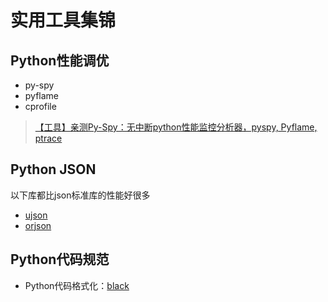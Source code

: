 # 实用工具集锦

## Python性能调优

- py-spy
- pyflame
- cprofile

> [【工具】亲测Py-Spy：无中断python性能监控分析器，pyspy, Pyflame, ptrace](https://nooverfit.com/wp/%E3%80%90%E5%B7%A5%E5%85%B7%E3%80%91%E4%BA%B2%E6%B5%8Bpy-spy%EF%BC%9A%E6%97%A0%E4%B8%AD%E6%96%ADpython%E6%80%A7%E8%83%BD%E7%9B%91%E6%8E%A7%E5%88%86%E6%9E%90%E5%99%A8%EF%BC%8Cpyspy-pyflame-ptrace/)

## Python JSON

以下库都比json标准库的性能好很多

- [ujson](https://github.com/ultrajson/ultrajson)
- [orjson](https://github.com/ijl/orjson)

## Python代码规范

- Python代码格式化：[black](https://github.com/psf/black)
